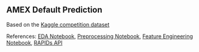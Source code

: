 ## AMEX Default Prediction
Based on the [Kaggle competition dataset](https://www.kaggle.com/competitions/amex-default-prediction/overview)

References:
[EDA Notebook](https://www.kaggle.com/code/ambrosm/amex-eda-which-makes-sense), 
[Preprocessing Notebook](https://www.kaggle.com/code/raddar/amex-data-int-types-train), 
[Feature Engineering Notebook](https://www.kaggle.com/code/huseyincot/amex-agg-data-how-it-created), 
[RAPIDs API](https://docs.rapids.ai/api/cuml/legacy/estimator_intro/)
